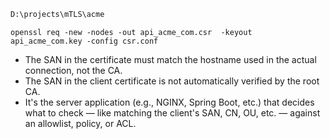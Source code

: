 ```sh
D:\projects\mTLS\acme
```

`openssl req -new -nodes -out api_acme_com.csr  -keyout api_acme_com.key -config csr.conf`


* The SAN in the certificate must match the hostname used in the actual connection, not the CA.
* The SAN in the client certificate is not automatically verified by the root CA.
* It's the server application (e.g., NGINX, Spring Boot, etc.) that decides what to check — like matching the client's SAN, CN, OU, etc. — against an allowlist, policy, or ACL.
